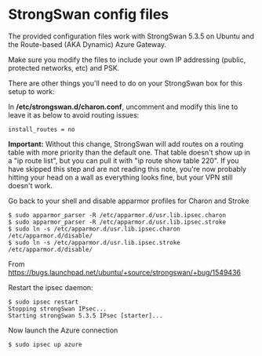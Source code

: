 # StrongSwan config files

The provided configuration files work with StrongSwan 5.3.5 on Ubuntu and the Route-based (AKA Dynamic) Azure Gateway.

Make sure you modify the files to include your own IP addressing (public, protected networks, etc) and PSK.

There are other things you'll need to do on your StrongSwan box for this setup to work:

In **/etc/strongswan.d/charon.conf**, uncomment and modify this line to leave it as below to avoid routing issues:


	install_routes = no 


**Important:** Without this change, StrongSwan will add routes on a routing table with more priority than the default one. That table doesn't show up in a "ip route list", but you can pull it with "ip route show table 220". If you have skipped this step and are not reading this note, you're now probably hitting your head on a wall as everything looks fine, but your VPN still doesn't work.

Go back to your shell and disable apparmor profiles for Charon and Stroke 

	$ sudo apparmor_parser -R /etc/apparmor.d/usr.lib.ipsec.charon
	$ sudo apparmor_parser -R /etc/apparmor.d/usr.lib.ipsec.stroke
	$ sudo ln -s /etc/apparmor.d/usr.lib.ipsec.charon /etc/apparmor.d/disable/
	$ sudo ln -s /etc/apparmor.d/usr.lib.ipsec.stroke /etc/apparmor.d/disable/

From <https://bugs.launchpad.net/ubuntu/+source/strongswan/+bug/1549436> 

Restart the ipsec daemon:

	$ sudo ipsec restart
	Stopping strongSwan IPsec...
	Starting strongSwan 5.3.5 IPsec [starter]...

Now launch the Azure connection

	$ sudo ipsec up azure

